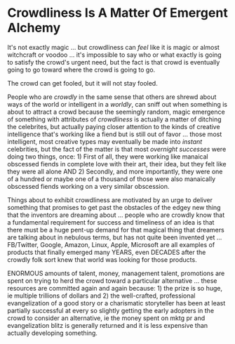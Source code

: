 # Crowdliness Is A Matter Of Emergent Alchemy

It's not exactly magic ... but crowdliness can *feel* like it is magic or almost witchcraft or voodoo ... it's impossible to say who or what exactly is going to satisfy the crowd's urgent need, but the fact is that crowd is eventually going to go toward where the crowd is going to go.

The crowd can get fooled, but it will not stay fooled.

People who are *crowdly* in the same sense that others are shrewd about ways of the world or intelligent in a *worldly*, can sniff out when something is about to attract a crowd because the seemingly random, magic emergence of something with attributes of *crowdliness* is actually a matter of ditching the celebrites, but actually paying closer attention to the kinds of creative intelligence that's working like a fiend but is still out of favor ... those most intelligent, most creative types may eventually be made into *instant* celebrities, but the fact of the matter is that most *overnight successes* were doing two things, once: 1) First of all, they were working like manaical obscessed fiends in complete love with their art, their idea, but they felt like they were all alone AND 2) Secondly, and more importantly, they were one of a hundred or maybe one of a thousand of those were also manaically obscessed fiends working on a very similar obscession.

Things about to exhibit crowdliness are motivated by an urge to deliver something that promises to get past the obstacles of the edgey new thing that the inventors are dreaming about ... people who are crowdly know that a fundamental requirement for success and timeliness of an idea is that there must be a huge pent-up demand for that magical thing that dreamers are talking about in nebulous terms, but has not quite been invented yet ... FB/Twitter, Google, Amazon, Linux, Apple, Microsoft are all examples of products that finally emerged many YEARS, even DECADES after the crowdly folk sort knew that world was looking for those products.

ENORMOUS amounts of talent, money, management talent, promotions are spent on trying to herd the crowd toward a particular alternative ... these resources are committed again and again because: 1) the prize is so huge, ie multiple trillions of dollars and 2) the well-crafted, professional evangelization of a good story or a charismatic storyteller has been at least partially successful at every so slightly getting the early adopters in the crowd to consider an alternative, ie the money spent on mktg pr and evangelization blitz is generally returned and it is less expensive than actually developing something.   

